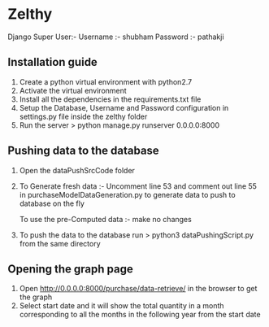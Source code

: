 # Zelthy

Django Super User:-
Username :- shubham
Password :- pathakji

## Installation guide
1. Create a python virtual environment with python2.7
2. Activate the virtual environment
3. Install all the dependencies in the requirements.txt file
4. Setup the Database, Username and Password configuration in settings.py file inside the zelthy
   folder
5. Run the server > python manage.py runserver 0.0.0.0:8000

## Pushing data to the database
1. Open the dataPushSrcCode folder 
2. To Generate fresh data :- Uncomment line 53 and comment out line 55 in
   purchaseModelDataGeneration.py to generate data to push to database on the fly
   
   To use the pre-Computed data :- make no changes
3. To push the data to the database run > python3 dataPushingScript.py from the same directory

## Opening the graph page
1. Open http://0.0.0.0:8000/purchase/data-retrieve/ in the browser to get the graph
2. Select start date and it will show the total quantity in a month corresponding to all the
   months in the following year from the start date